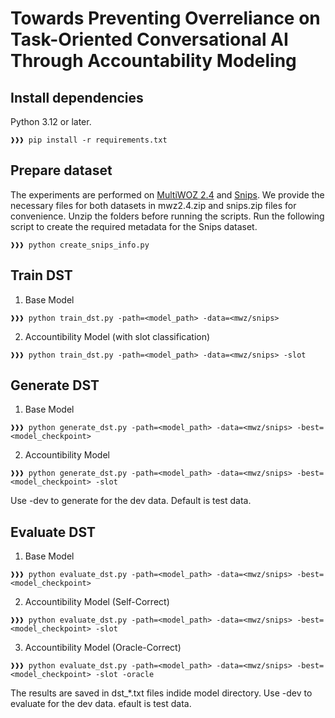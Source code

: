 # Towards Preventing Overreliance on Task-Oriented Conversational AI Through Accountability Modeling

## Install dependencies
Python 3.12 or later.
```console
❱❱❱ pip install -r requirements.txt
```

## Prepare dataset
The experiments are performed on [MultiWOZ 2.4](https://github.com/smartyfh/MultiWOZ2.4) and [Snips](https://github.com/smartyfh/MultiWOZ2.4). We provide the necessary files for both datasets in mwz2.4.zip and snips.zip files for convenience. Unzip the folders before running the scripts. Run the following script to create the required metadata for the Snips dataset.

```console
❱❱❱ python create_snips_info.py
```

## Train DST
1. Base Model
```console
❱❱❱ python train_dst.py -path=<model_path> -data=<mwz/snips>
```
2. Accountibility Model (with slot classification)
```console
❱❱❱ python train_dst.py -path=<model_path> -data=<mwz/snips> -slot
```

## Generate DST
1. Base Model
```console
❱❱❱ python generate_dst.py -path=<model_path> -data=<mwz/snips> -best=<model_checkpoint>
```
2. Accountibility Model
```console
❱❱❱ python generate_dst.py -path=<model_path> -data=<mwz/snips> -best=<model_checkpoint> -slot
```
Use -dev to generate for the dev data. Default is test data.

## Evaluate DST
1. Base Model
```console
❱❱❱ python evaluate_dst.py -path=<model_path> -data=<mwz/snips> -best=<model_checkpoint>
```
2. Accountibility Model (Self-Correct)
```console
❱❱❱ python evaluate_dst.py -path=<model_path> -data=<mwz/snips> -best=<model_checkpoint> -slot
```

3. Accountibility Model (Oracle-Correct)
```console
❱❱❱ python evaluate_dst.py -path=<model_path> -data=<mwz/snips> -best=<model_checkpoint> -slot -oracle
```
The results are saved in dst_*.txt files indide model directory. Use -dev to evaluate for the dev data. efault is test data.
